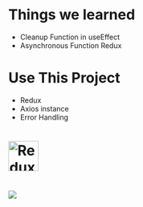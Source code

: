 # Things we learned

- Cleanup Function in useEffect
- Asynchronous Function Redux


# Use This Project
- Redux
- Axios instance
- Error Handling


# <a href='https://redux.js.org'><img src='https://camo.githubusercontent.com/f28b5bc7822f1b7bb28a96d8d09e7d79169248fc/687474703a2f2f692e696d6775722e636f6d2f4a65567164514d2e706e67' height='60' alt='Redux Logo' aria-label='redux.js.org' /></a>

# <a href="https://axios-http.com"><img src="https://axios-http.com/assets/logo.svg" /></a>
